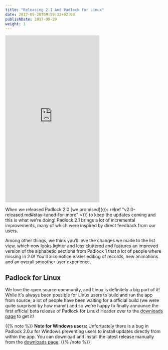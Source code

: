 ```yaml
---
title: "Releasing 2.1 And Padlock for Linux"
date: 2017-09-20T09:59:32+02:00
publishDate: 2017-09-20
weight: 1
---
```


<iframe width="300" height="533" frameborder="0" allowfullscreen class="video float right"
    src="https://www.youtube.com/embed/DkAGo9XoKwU?rel=0&amp;controls=0&amp;showinfo=0"
></iframe>

When we released Padlock 2.0 [we promised]({{< relref
"v2.0-released.md#stay-tuned-for-more" >}}) to keep the updates coming and this
is what we're doing! Padlock 2.1 brings a lot of incremental improvements, many
of which were inspired by direct feedback from our users.

Among other things, we think you'll love the changes we made to the list view,
which now looks lighter and less cluttered and features an improved version of
the alphabetic sections from Padlock 1 that a lot of people where missing in
2.0! You'll also notice easier editing of records, new animations and an
overall smoother user experience.

## Padlock for Linux
We love the open source community, and Linux is definitely a big part of it!
While it's always been possible for Linux users to build and run the app from
source, a lot of people have been waiting for a official build (we were quite
surprised by how many!) and so we're happy to finally announce the first
official beta release of Padlock for Linux! Header over to the [downloads
page](https://padlock.io/downloads/) to get it!

{{% note %}}
**Note for Windows users:** Unfortuately there is a bug in Padlock 2.0.x for
Windows preventing users to install updates directly from within the app. You
can download and install the latest release manually from the [downloads
page](https://padlock.io/downloads/).
{{% /note %}}
